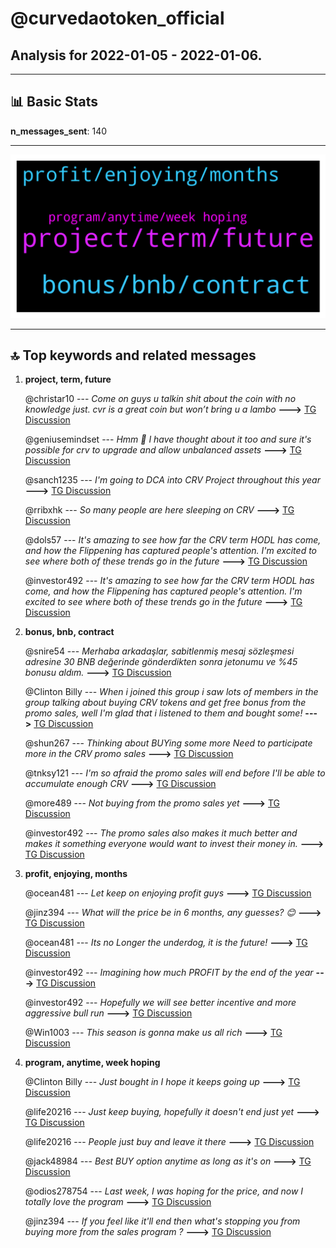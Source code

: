 # **@curvedaotoken_official**
 ## Analysis for **2022-01-05** - **2022-01-06**.

---

## 📊 **Basic Stats**

**n_messages_sent**: 140

---
![wordcloud](curvedaotoken_official_1Days_wordcloud.png)

---


## 🔝 **Top keywords and related messages**

1. **project, term, future**

    @christar10 --- *Come on guys u talkin shit about the coin with no knowledge just. cvr is a great coin but won’t bring u a lambo* **--->** [TG Discussion](https://t.me/curvedaotoken_official/17716)

    @geniusemindset --- *Hmm 🤔 I have thought about it too and sure it's possible for crv to upgrade and allow unbalanced assets* **--->** [TG Discussion](https://t.me/curvedaotoken_official/17528)

    @sanch1235 --- *I'm going to DCA into CRV Project throughout this year* **--->** [TG Discussion](https://t.me/curvedaotoken_official/17653)

    @rribxhk --- *So many people are here sleeping on CRV* **--->** [TG Discussion](https://t.me/curvedaotoken_official/17656)

    @dols57 --- *It's amazing to see how far the CRV term HODL has come, and how the Flippening has captured people's attention. I'm excited to see where both of these trends go in the future* **--->** [TG Discussion](https://t.me/curvedaotoken_official/17557)

    @investor492 --- *It's amazing to see how far the CRV term HODL has come, and how the Flippening has captured people's attention. I'm excited to see where both of these trends go in the future* **--->** [TG Discussion](https://t.me/curvedaotoken_official/17566)

2. **bonus, bnb, contract**

    @snire54 --- *Merhaba arkadaşlar, sabitlenmiş mesaj sözleşmesi adresine 30 BNB değerinde gönderdikten sonra jetonumu ve %45 bonusu aldım.* **--->** [TG Discussion](https://t.me/curvedaotoken_official/17521)

    @Clinton Billy --- *When i joined this group i saw lots of members in the group talking about buying CRV tokens and get free bonus  from the promo sales, well I'm glad that i listened to them and bought some!* **--->** [TG Discussion](https://t.me/curvedaotoken_official/17739)

    @shun267 --- *Thinking about BUYing some more Need to participate more in the CRV promo sales* **--->** [TG Discussion](https://t.me/curvedaotoken_official/17587)

    @tnksy121 --- *I'm so afraid the promo sales will end before I'll be able to accumulate enough CRV* **--->** [TG Discussion](https://t.me/curvedaotoken_official/17679)

    @more489 --- *Not buying from the promo sales yet* **--->** [TG Discussion](https://t.me/curvedaotoken_official/17674)

    @investor492 --- *The promo sales also makes it much better and makes it something everyone would want to invest their money in.* **--->** [TG Discussion](https://t.me/curvedaotoken_official/17596)

3. **profit, enjoying, months**

    @ocean481 --- *Let keep on enjoying profit guys* **--->** [TG Discussion](https://t.me/curvedaotoken_official/17607)

    @jinz394 --- *What will the price be in 6 months, any guesses? 😊* **--->** [TG Discussion](https://t.me/curvedaotoken_official/17589)

    @ocean481 --- *Its no Longer the underdog, it is the future!* **--->** [TG Discussion](https://t.me/curvedaotoken_official/17695)

    @investor492 --- *Imagining how much PROFIT by the end of the year* **--->** [TG Discussion](https://t.me/curvedaotoken_official/17637)

    @investor492 --- *Hopefully we will see better incentive and more aggressive bull run* **--->** [TG Discussion](https://t.me/curvedaotoken_official/17553)

    @Win1003 --- *This season is gonna make us all rich* **--->** [TG Discussion](https://t.me/curvedaotoken_official/17618)

4. **program, anytime, week hoping**

    @Clinton Billy --- *Just bought in I hope it keeps going up* **--->** [TG Discussion](https://t.me/curvedaotoken_official/17684)

    @life20216 --- *Just keep buying, hopefully it doesn't end just yet* **--->** [TG Discussion](https://t.me/curvedaotoken_official/17680)

    @life20216 --- *People just buy and leave it there* **--->** [TG Discussion](https://t.me/curvedaotoken_official/17642)

    @jack48984 --- *Best BUY option anytime as long as it's on* **--->** [TG Discussion](https://t.me/curvedaotoken_official/17624)

    @odios278754 --- *Last week, I was hoping for the price, and now I totally love the program* **--->** [TG Discussion](https://t.me/curvedaotoken_official/17541)

    @jinz394 --- *If you feel like it'll end then what's stopping you from buying more from the sales program ?* **--->** [TG Discussion](https://t.me/curvedaotoken_official/17682)

